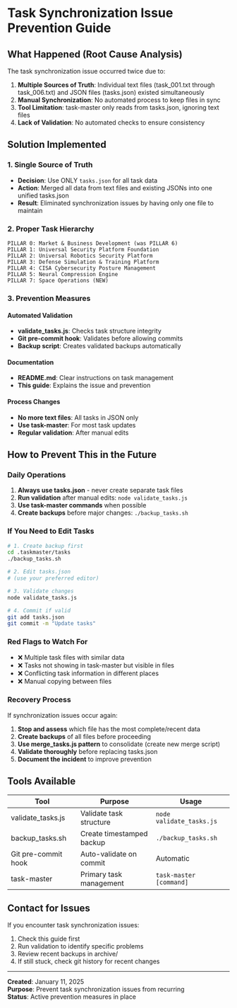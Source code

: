 # Task Synchronization Issue Prevention Guide

## What Happened (Root Cause Analysis)

The task synchronization issue occurred twice due to:

1. **Multiple Sources of Truth**: Individual text files (task_001.txt through task_006.txt) and JSON files (tasks.json) existed simultaneously
2. **Manual Synchronization**: No automated process to keep files in sync
3. **Tool Limitation**: task-master only reads from tasks.json, ignoring text files
4. **Lack of Validation**: No automated checks to ensure consistency

## Solution Implemented

### 1. Single Source of Truth
- **Decision**: Use ONLY `tasks.json` for all task data
- **Action**: Merged all data from text files and existing JSONs into one unified tasks.json
- **Result**: Eliminated synchronization issues by having only one file to maintain

### 2. Proper Task Hierarchy
```
PILLAR 0: Market & Business Development (was PILLAR 6)
PILLAR 1: Universal Security Platform Foundation
PILLAR 2: Universal Robotics Security Platform  
PILLAR 3: Defense Simulation & Training Platform
PILLAR 4: CISA Cybersecurity Posture Management
PILLAR 5: Neural Compression Engine
PILLAR 7: Space Operations (NEW)
```

### 3. Prevention Measures

#### Automated Validation
- **validate_tasks.js**: Checks task structure integrity
- **Git pre-commit hook**: Validates before allowing commits
- **Backup script**: Creates validated backups automatically

#### Documentation
- **README.md**: Clear instructions on task management
- **This guide**: Explains the issue and prevention

#### Process Changes
- **No more text files**: All tasks in JSON only
- **Use task-master**: For most task updates
- **Regular validation**: After manual edits

## How to Prevent This in the Future

### Daily Operations
1. **Always use tasks.json** - never create separate task files
2. **Run validation** after manual edits: `node validate_tasks.js`
3. **Use task-master commands** when possible
4. **Create backups** before major changes: `./backup_tasks.sh`

### If You Need to Edit Tasks
```bash
# 1. Create backup first
cd .taskmaster/tasks
./backup_tasks.sh

# 2. Edit tasks.json
# (use your preferred editor)

# 3. Validate changes
node validate_tasks.js

# 4. Commit if valid
git add tasks.json
git commit -m "Update tasks"
```

### Red Flags to Watch For
- ❌ Multiple task files with similar data
- ❌ Tasks not showing in task-master but visible in files
- ❌ Conflicting task information in different places
- ❌ Manual copying between files

### Recovery Process
If synchronization issues occur again:

1. **Stop and assess** which file has the most complete/recent data
2. **Create backups** of all files before proceeding
3. **Use merge_tasks.js pattern** to consolidate (create new merge script)
4. **Validate thoroughly** before replacing tasks.json
5. **Document the incident** to improve prevention

## Tools Available

| Tool | Purpose | Usage |
|------|---------|--------|
| validate_tasks.js | Validate task structure | `node validate_tasks.js` |
| backup_tasks.sh | Create timestamped backup | `./backup_tasks.sh` |
| Git pre-commit hook | Auto-validate on commit | Automatic |
| task-master | Primary task management | `task-master [command]` |

## Contact for Issues

If you encounter task synchronization issues:
1. Check this guide first
2. Run validation to identify specific problems
3. Review recent backups in archive/
4. If still stuck, check git history for recent changes

---

**Created**: January 11, 2025  
**Purpose**: Prevent task synchronization issues from recurring  
**Status**: Active prevention measures in place